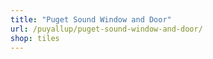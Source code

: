 ```yaml
---
title: "Puget Sound Window and Door"
url: /puyallup/puget-sound-window-and-door/
shop: tiles
---
```

